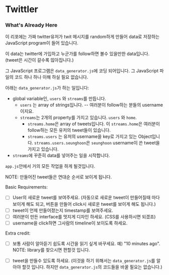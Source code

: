 # Twittler

### What's Already Here
이 리포에는 가짜 twitter유저가 twit 메시지를 random하게 만들어 data로 저장하는 JavaScript program이 들어 있습니다.

이 data는 twitter에 가입하고 누군가를 follow하면 볼수 있을만한 data입니다. (tweet은 시간이 갈수록 많아집니다.)

그 JavaScript 프로그램은 `data_generator.js`에 코딩 되어입니다. 그 JavaScript 파일의 코드 하나 하나 이해 하실 필요 없습니다. 

아래는 `data_generator.js`가 하는 일입니다:  
  * global variable인, `users` 와 `streams`를 만듭니다.
    * `users` 는 array of strings입니다. -- 여러분이 follow하는 분들의 username 이지요.
    * `streams`는 2개의 property를 가지고 있습니다. `users` 와 `home`.
      * `streams.home`은 array of tweets입니다. 이 `streams.home`은 여러분이 follow하는 모든 유저의 tweet들이 있습니다.
      * `streams.users` 는 유저의 username을 key로 가지고 있는 Object입니다. `streams.users.seunghoon`은 `seunghoon` username이 쓴 tweet을 가지고 있습니다.
  * `streams`에 꾸준히 data를 넣어주는 일을 시작합니다.

`app.js`안에서 거의 모든 작업을 하게 될것입니다.

NOTE: 만들어진 tweet들은 연대순 순서로 보이게 됩니다.

Basic Requirements:

- [ ] User의 새로운 tweet를 보여주세요.  (자동으로 새로운 tweet이 만들어질때 마다 보이게 해도 되고, 버튼을 만들어 click시 새로운 tweet를 보이게 해도 됩니다.)
- [ ] tweet이 언제 만들어졌는지 timestamp를 보여주세요.
- [ ] 여러분이 만든 interface를 멋지게 디자인 하세요. (CSS를 사용하시면 되겠죠)
- [ ] username을 click하면 그사람의 timeline이 보이도록 하세요.

Extra credit:

- [ ] 보통 사람이 알아듣기 쉽도록 시간을 읽기 싶게 바꾸세요. 예) "10 minutes ago".  NOTE: library를 찾으시면 편할것 입니다.
- [ ] tweet을 만들수 있도록 하세요. (이것을 하기 위해서는 `data_generator.js`를 알아야 할것 입니다. 하지만 `data_generator.js`의 코드들을 바꿀 필요는 없습니다.)



